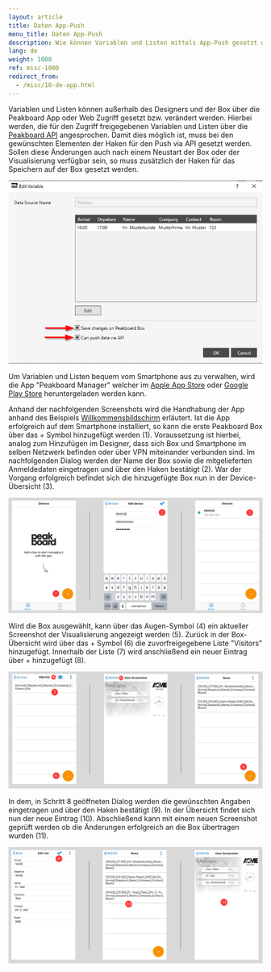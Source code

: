 ```yaml
---
layout: article
title: Daten App-Push
menu_title: Daten App-Push
description: Wie können Variablen und Listen mittels App-Push gesetzt werden.
lang: de
weight: 1000
ref: misc-1000
redirect_from:
  - /misc/10-de-app.html
---
```


Variablen und Listen können außerhalb des Designers und der Box über die Peakboard App oder Web Zugriff gesetzt bzw. verändert werden.
Hierbei werden, die für den Zugriff freigegebenen Variablen und Listen über die [Peakboard API](/misc/07-de-API.html) angesprochen.
Damit dies möglich ist, muss bei den gewünschten Elementen der Haken für den Push via API gesetzt werden.
Sollen diese Änderungen auch nach einem Neustart der Box oder der Visualisierung verfügbar sein, so muss zusätzlich der Haken für das Speichern auf der Box gesetzt werden.

![image1](/assets/images/instant_boards/web/img0.png)

Um Variablen und Listen bequem vom Smartphone aus zu verwalten, wird die App "Peakboard Manager" welcher im [Apple App Store](https://apps.apple.com/de/app/peakboard-manager/id1148615440) oder [Google Play Store](https://play.google.com/store/apps/details?id=com.peakboard.manager&hl=de) heruntergeladen werden kann.

Anhand der nachfolgenden Screenshots wird die Handhabung der App anhand des Beispiels [Willkommensbildschirm](https://peakboard.rocks/willkommen) erläutert.
Ist die App erfolgreich auf dem Smartphone installiert, so kann die erste Peakboard Box über das + Symbol hinzugefügt werden (1). 
Voraussetzung ist hierbei, analog zum Hinzufügen im Designer, dass sich Box und Smartphone im selben Netzwerk befinden oder über VPN  miteinander verbunden sind.
Im nachfolgenden Dialog werden der Name der Box sowie die mitgelieferten Anmeldedaten eingetragen und über den Haken bestätigt (2).
War der Vorgang erfolgreich befindet sich die hinzugefügte Box nun in der Device-Übersicht (3).

![img0](/assets/images/instant_boards/app/img0.png)

Wird die Box ausgewählt, kann über das Augen-Symbol (4) ein aktueller Screenshot der Visualisierung angezeigt werden (5).
Zurück in der Box-Übersicht wird über das + Symbol (6) die zuvorfreigegebene Liste "Visitors" hinzugefügt.
Innerhalb der Liste (7) wird anschließend ein neuer Eintrag über + hinzugefügt (8).

![img1](/assets/images/instant_boards/app/img1.png)

In dem, in Schritt 8 geöffneten Dialog werden die gewünschten Angaben eingetragen und über den Haken bestätigt (9).
In der Übersicht findet sich nun der neue Eintrag (10).
Abschließend kann mit einem neuen Screenshot geprüft werden ob die Änderungen erfolgreich an die Box übertragen wurden (11).

![img2](/assets/images/instant_boards/app/img2.png)